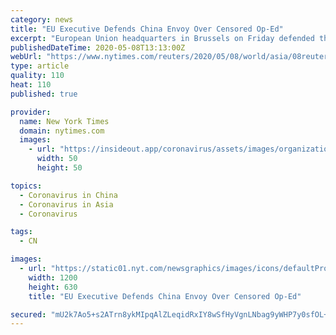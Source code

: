 ```yaml
---
category: news
title: "EU Executive Defends China Envoy Over Censored Op-Ed"
excerpt: "European Union headquarters in Brussels on Friday defended the bloc's ambassador to China after admitting he did not consult the bloc's national envoys in Beijing on an opinion piece they authored for the official China Daily but that was censored."
publishedDateTime: 2020-05-08T13:13:00Z
webUrl: "https://www.nytimes.com/reuters/2020/05/08/world/asia/08reuters-health-coronavirus-china-eu.html"
type: article
quality: 110
heat: 110
published: true

provider:
  name: New York Times
  domain: nytimes.com
  images:
    - url: "https://insideout.app/coronavirus/assets/images/organizations/nytimes.com-50x50.jpg"
      width: 50
      height: 50

topics:
  - Coronavirus in China
  - Coronavirus in Asia
  - Coronavirus

tags:
  - CN

images:
  - url: "https://static01.nyt.com/newsgraphics/images/icons/defaultPromoCrop.png"
    width: 1200
    height: 630
    title: "EU Executive Defends China Envoy Over Censored Op-Ed"

secured: "mU2k7Ao5+s2ATrn8ykMIpqAlZLeqidRxIY8wSfHyVgnLNbag9yWHP7y0sfOL+jAiYhM+47YIYf8mUHi6Uo1dnBy+92ibwFU7uarZnzrzForNPdvIfb3UY6yytuxb1bC7H1C58Recxw4dYGaJ8HnwEA1EIPdmOzGFGhkYhyxiqT+2Zj/gW2Z0j0JfvV35P5lv1RUNX8i6kdGpJNrTl4MYjGOaq5cY1AdqZOarnh+mZPvv8rZQHv5+GtqibSsbbOnBQE3CvbNB7+CMH6V6ni3hBnb4AsquRa7IkWQJk5sHTLf7YTNOogT19wHivpeG9AJH;N+NMv5xzRcwvvoVQzFcbYg=="
---
```


